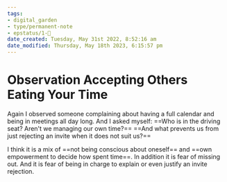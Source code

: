 ```yaml
---
tags: 
- digital_garden
- type/permanent-note
- epstatus/1-🌱
date_created: Tuesday, May 31st 2022, 8:52:16 am
date_modified: Thursday, May 18th 2023, 6:15:57 pm
---
```

# Observation Accepting Others Eating Your Time

Again I observed someone complaining about having a full calendar and being in meetings all day long. And I asked myself: ==Who is in the driving seat? Aren't we managing our own time?== ==And what prevents us from just rejecting an invite when it does not suit us?==

I think it is a mix of ==not being conscious about oneself== and ==own empowerment to decide how spent time==. In addition it is fear of missing out. And it is fear of being in charge to explain or even justify an invite rejection. 